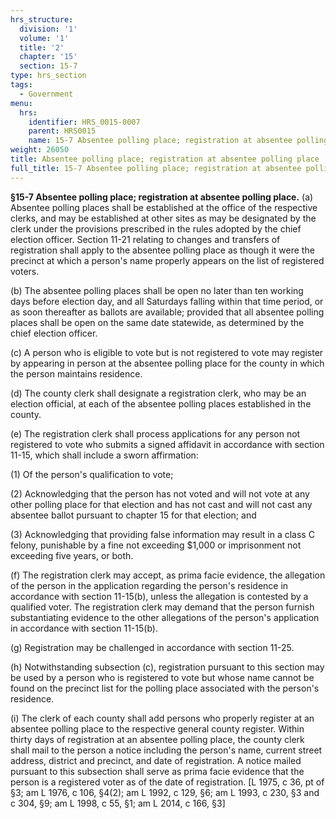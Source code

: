 ```yaml
---
hrs_structure:
  division: '1'
  volume: '1'
  title: '2'
  chapter: '15'
  section: 15-7
type: hrs_section
tags:
  - Government
menu:
  hrs:
    identifier: HRS_0015-0007
    parent: HRS0015
    name: 15-7 Absentee polling place; registration at absentee polling place
weight: 26050
title: Absentee polling place; registration at absentee polling place
full_title: 15-7 Absentee polling place; registration at absentee polling place
---
```

**§15-7 Absentee polling place; registration at absentee polling place.** (a) Absentee polling places shall be established at the office of the respective clerks, and may be established at other sites as may be designated by the clerk under the provisions prescribed in the rules adopted by the chief election officer. Section 11-21 relating to changes and transfers of registration shall apply to the absentee polling place as though it were the precinct at which a person's name properly appears on the list of registered voters.

(b) The absentee polling places shall be open no later than ten working days before election day, and all Saturdays falling within that time period, or as soon thereafter as ballots are available; provided that all absentee polling places shall be open on the same date statewide, as determined by the chief election officer.

(c) A person who is eligible to vote but is not registered to vote may register by appearing in person at the absentee polling place for the county in which the person maintains residence.

(d) The county clerk shall designate a registration clerk, who may be an election official, at each of the absentee polling places established in the county.

(e) The registration clerk shall process applications for any person not registered to vote who submits a signed affidavit in accordance with section 11-15, which shall include a sworn affirmation:

(1) Of the person's qualification to vote;

(2) Acknowledging that the person has not voted and will not vote at any other polling place for that election and has not cast and will not cast any absentee ballot pursuant to chapter 15 for that election; and

(3) Acknowledging that providing false information may result in a class C felony, punishable by a fine not exceeding $1,000 or imprisonment not exceeding five years, or both.

(f) The registration clerk may accept, as prima facie evidence, the allegation of the person in the application regarding the person's residence in accordance with section 11-15(b), unless the allegation is contested by a qualified voter. The registration clerk may demand that the person furnish substantiating evidence to the other allegations of the person's application in accordance with section 11-15(b).

(g) Registration may be challenged in accordance with section 11-25.

(h) Notwithstanding subsection (c), registration pursuant to this section may be used by a person who is registered to vote but whose name cannot be found on the precinct list for the polling place associated with the person's residence.

(i) The clerk of each county shall add persons who properly register at an absentee polling place to the respective general county register. Within thirty days of registration at an absentee polling place, the county clerk shall mail to the person a notice including the person's name, current street address, district and precinct, and date of registration. A notice mailed pursuant to this subsection shall serve as prima facie evidence that the person is a registered voter as of the date of registration. [L 1975, c 36, pt of §3; am L 1976, c 106, §4(2); am L 1992, c 129, §6; am L 1993, c 230, §3 and c 304, §9; am L 1998, c 55, §1; am L 2014, c 166, §3]